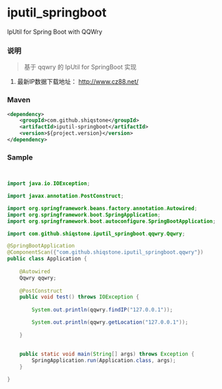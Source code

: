 # iputil_springboot

IpUtil for Spring Boot with QQWry

### 说明


 > 基于 qqwry 的 IpUtil for SpringBoot 实现

1. 最新IP数据下载地址： http://www.cz88.net/

### Maven

``` xml
<dependency>
	<groupId>com.github.shiqstone</groupId>
	<artifactId>iputil-springboot</artifactId>
	<version>${project.version}</version>
</dependency>
```

### Sample

```java


import java.io.IOException;

import javax.annotation.PostConstruct;

import org.springframework.beans.factory.annotation.Autowired;
import org.springframework.boot.SpringApplication;
import org.springframework.boot.autoconfigure.SpringBootApplication;

import com.github.shiqstone.iputil_springboot.qqwry.Qqwry;

@SpringBootApplication
@ComponentScan({"com.github.shiqstone.iputil_springboot.qqwry"})
public class Application {
	
	@Autowired
	Qqwry qqwry;
	
	@PostConstruct
	public void test() throws IOException {
		
		System.out.println(qqwry.findIP("127.0.0.1"));

		System.out.println(qqwry.getLocation("127.0.0.1"));
		
	}
	
	
	public static void main(String[] args) throws Exception {
		SpringApplication.run(Application.class, args);
	}

}

```
